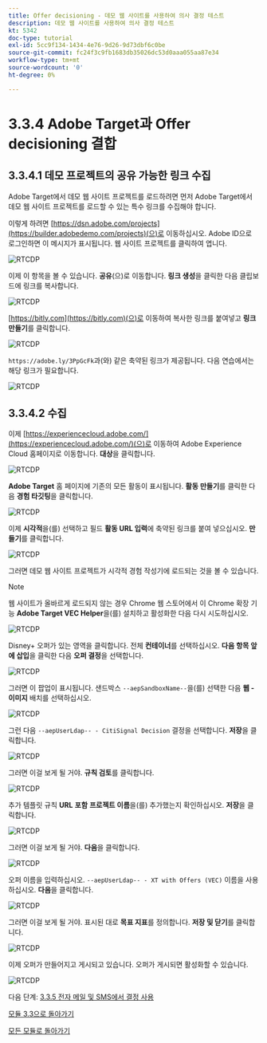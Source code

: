 ```yaml
---
title: Offer decisioning - 데모 웹 사이트를 사용하여 의사 결정 테스트
description: 데모 웹 사이트를 사용하여 의사 결정 테스트
kt: 5342
doc-type: tutorial
exl-id: 5cc9f134-1434-4e76-9d26-9d73dbf6c0be
source-git-commit: fc24f3c9fb1683db35026dc53d0aaa055aa87e34
workflow-type: tm+mt
source-wordcount: '0'
ht-degree: 0%

---
```


# 3.3.4 Adobe Target과 Offer decisioning 결합

## 3.3.4.1 데모 프로젝트의 공유 가능한 링크 수집

Adobe Target에서 데모 웹 사이트 프로젝트를 로드하려면 먼저 Adobe Target에서 데모 웹 사이트 프로젝트를 로드할 수 있는 특수 링크를 수집해야 합니다.

이렇게 하려면 [https://dsn.adobe.com/projects](https://builder.adobedemo.com/projects)(으)로 이동하십시오. Adobe ID으로 로그인하면 이 메시지가 표시됩니다. 웹 사이트 프로젝트를 클릭하여 엽니다.

![RTCDP](./images/builder1.png)

이제 이 항목을 볼 수 있습니다. **공유**(으)로 이동합니다. **링크 생성**&#x200B;을 클릭한 다음 클립보드에 링크를 복사합니다.

![RTCDP](./images/builder2.png)

[https://bitly.com](https://bitly.com)(으)로 이동하여 복사한 링크를 붙여넣고 **링크 만들기**&#x200B;를 클릭합니다.

![RTCDP](./images/builder4.png)

`https://adobe.ly/3PpGcFk`과(와) 같은 축약된 링크가 제공됩니다. 다음 연습에서는 해당 링크가 필요합니다.

![RTCDP](./images/builder5.png)

## 3.3.4.2 수집

이제 [https://experiencecloud.adobe.com/](https://experiencecloud.adobe.com/)(으)로 이동하여 Adobe Experience Cloud 홈페이지로 이동합니다. **대상**&#x200B;을 클릭합니다.

![RTCDP](./../../../modules/rtcdp-b2c/module2.3/images/excl.png)

**Adobe Target** 홈 페이지에 기존의 모든 활동이 표시됩니다. **활동 만들기**&#x200B;를 클릭한 다음 **경험 타깃팅**&#x200B;을 클릭합니다.

![RTCDP](./../../../modules/rtcdp-b2c/module2.3/images/exclatov.png)

이제 **시각적**&#x200B;을(를) 선택하고 필드 **활동 URL 입력**&#x200B;에 축약된 링크를 붙여 넣으십시오. **만들기**&#x200B;를 클릭합니다.

![RTCDP](./images/exclatcrxt1.png)

그러면 데모 웹 사이트 프로젝트가 시각적 경험 작성기에 로드되는 것을 볼 수 있습니다.

>[!NOTE]
>
>웹 사이트가 올바르게 로드되지 않는 경우 Chrome 웹 스토어에서 이 Chrome 확장 기능 **Adobe Target VEC Helper**&#x200B;을(를) 설치하고 활성화한 다음 다시 시도하십시오.

![RTCDP](./images/vec1.png)

Disney+ 오퍼가 있는 영역을 클릭합니다. 전체 **컨테이너**&#x200B;를 선택하십시오. **다음 항목 앞에 삽입**&#x200B;을 클릭한 다음 **오퍼 결정**&#x200B;을 선택합니다.

![RTCDP](./images/vec3.png)

그러면 이 팝업이 표시됩니다. 샌드박스 `--aepSandboxName--`을(를) 선택한 다음 **웹 - 이미지** 배치를 선택하십시오.

![RTCDP](./images/vec4.png)

그런 다음 `--aepUserLdap-- - CitiSignal Decision` 결정을 선택합니다. **저장**&#x200B;을 클릭합니다.

![RTCDP](./images/vec5.png)

그러면 이걸 보게 될 거야. **규칙 검토**&#x200B;를 클릭합니다.

![RTCDP](./images/vec5a.png)

추가 템플릿 규칙 **URL** **포함** **프로젝트 이름**&#x200B;을(를) 추가했는지 확인하십시오. **저장**&#x200B;을 클릭합니다.

![RTCDP](./images/vec6.png)

그러면 이걸 보게 될 거야. **다음**&#x200B;을 클릭합니다.

![RTCDP](./images/vec7.png)

오퍼 이름을 입력하십시오. `--aepUserLdap-- - XT with Offers (VEC)` 이름을 사용하십시오. **다음**&#x200B;을 클릭합니다.

![RTCDP](./images/vec8.png)

그러면 이걸 보게 될 거야. 표시된 대로 **목표 지표**&#x200B;를 정의합니다. **저장 및 닫기**&#x200B;를 클릭합니다.

![RTCDP](./images/vec9.png)

이제 오퍼가 만들어지고 게시되고 있습니다. 오퍼가 게시되면 활성화할 수 있습니다.

![RTCDP](./images/vec11.png)

다음 단계: [3.3.5 전자 메일 및 SMS에서 결정 사용](./ex5.md)

[모듈 3.3으로 돌아가기](./offer-decisioning.md)

[모든 모듈로 돌아가기](./../../../overview.md)
